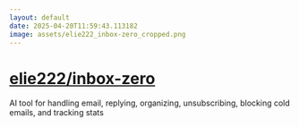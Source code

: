 ```yaml
---
layout: default
date: 2025-04-20T11:59:43.113182
image: assets/elie222_inbox-zero_cropped.png
---
```


# [elie222/inbox-zero](https://github.com/elie222/inbox-zero)

AI tool for handling email, replying, organizing, unsubscribing, blocking cold emails, and tracking stats
